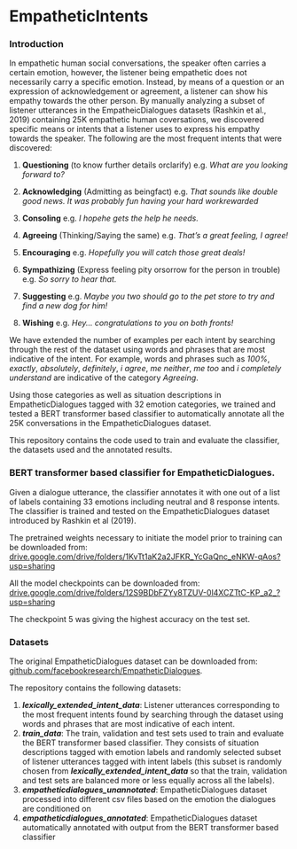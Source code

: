# EmpatheticIntents

### Introduction

In empathetic human social conversations, the speaker often carries a certain emotion, however, the listener being empathetic does not necessarily carry a specific emotion. Instead, by means of a question or an expression of acknowledgement or agreement, a listener can show his empathy towards the other person. By manually analyzing a subset of listener utterances in the EmpatheicDialogues datasets (Rashkin et al., 2019) containing 25K empathetic human coversations, we discovered specific means or intents that a listener uses to express his empathy towards the speaker. The following are the most frequent intents that were discovered:

1. **Questioning** (to know further details orclarify) e.g. *What are you looking forward to?*

2. **Acknowledging**  (Admitting  as  beingfact) e.g. *That  sounds like double  good  news.   It was  probably fun having  your  hard  workrewarded*

3. **Consoling** e.g. *I hopehe gets the help he needs.*

4. **Agreeing** (Thinking/Saying the same) e.g. *That’s a great feeling, I agree!*

5. **Encouraging** e.g. *Hopefully you  will  catch  those  great deals!*

6. **Sympathizing** (Express feeling pity orsorrow for the person in trouble) e.g. *So sorry to hear that.*

7. **Suggesting** e.g. *Maybe you two should go to the pet store to try and find a new dog for him!*

8. **Wishing** e.g. *Hey... congratulations to you on both fronts!*

We have extended the number of examples per each intent by searching through the rest of the dataset using words and phrases that are most indicative of the intent. For example, words and phrases such as *100%*, *exactly*, *absolutely*, *definitely*, *i agree*, *me neither*, *me too* and *i completely understand* are indicative of the category *Agreeing*.

Using those categories as well as situation descriptions in EmpatheticDialogues tagged with 32 emotion categories, we trained and tested a BERT transformer based classifier to automatically annotate all the 25K conversations in the EmpatheticDialogues dataset. 

This repository contains the code used to train and evaluate the classifier, the datasets used and the annotated results.  

### BERT transformer based classifier for EmpatheticDialogues.

Given a dialogue utterance, the classifier annotates it with one out of a list of labels containing 33 emotions including neutral and 8 response intents. The classifier is trained and tested on the EmpatheticDialogues dataset introduced by Rashkin et al (2019).  

The pretrained weights necessary to initiate the model prior to training can be downloaded from: [drive.google.com/drive/folders/1KvTt1aK2a2JFKR_YcGaQnc_eNKW-qAos?usp=sharing](https://drive.google.com/drive/folders/1KvTt1aK2a2JFKR_YcGaQnc_eNKW-qAos?usp=sharing)

All the model checkpoints can be downloaded from: 
[drive.google.com/drive/folders/12S9BDbFZYy8TZUV-0l4XCZTtC-KP_a2_?usp=sharing](https://drive.google.com/drive/folders/12S9BDbFZYy8TZUV-0l4XCZTtC-KP_a2_?usp=sharing)

The checkpoint 5 was giving the highest accuracy on the test set.

### Datasets

The original EmpatheticDialogues dataset can be downloaded from: [github.com/facebookresearch/EmpatheticDialogues](https://github.com/facebookresearch/EmpatheticDialogues).

The repository contains the following datasets:

1. ***lexically_extended_intent_data***: Listener utterances corresponding to the most frequent intents found by searching through the dataset using words and phrases that are most indicative of each intent. 
2. ***train_data***: The train, validation and test sets used to train and evaluate the BERT transformer based classifier. They consists of situation descriptions tagged with emotion labels and randomly selected subset of listener utterances tagged with intent labels (this subset is randomly chosen from ***lexically_extended_intent_data*** so that the train, validation and test sets are balanced more or less equally across all the labels).
3. ***empatheticdialogues_unannotated***: EmpatheticDialogues dataset processed into different csv files based on the emotion the dialogues are conditioned on
4. ***empatheticdialogues_annotated***: EmpatheticDialogues dataset automatically annotated with output from the BERT transformer based classifier
